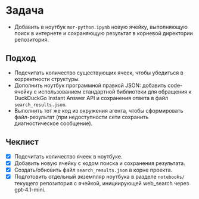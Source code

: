 # Задача

- Добавить в ноутбук `mor-python.ipynb` новую ячейку, выполняющую поиск в интернете и сохраняющую результат в корневой директории репозитория.

## Подход

- Подсчитать количество существующих ячеек, чтобы убедиться в корректности структуры.
- Дополнить ноутбук программной правкой JSON: добавить code-ячейку с использованием стандартной библиотеки для обращения к DuckDuckGo Instant Answer API и сохранения ответа в файл `search_results.json`.
- Выполнить тот же код из окружения агента, чтобы сформировать файл-результат (при недоступности сети сохранить диагностическое сообщение).

## Чеклист

- [x] Подсчитать количество ячеек в ноутбуке.
- [x] Добавить новую ячейку с кодом поиска и сохранения результата.
- [x] Создать/обновить файл `search_results.json` в корне проекта.
- [x] Подготовить отдельный экземпляр ноутбука в разделе `notebooks/` текущего репозитория с ячейкой, инициирующей web_search через gpt-4.1-mini.
